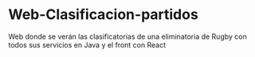 # Web-Clasificacion-partidos
Web donde se verán las clasificatorias de una eliminatoria de Rugby con todos sus servicios en Java y el front con React
